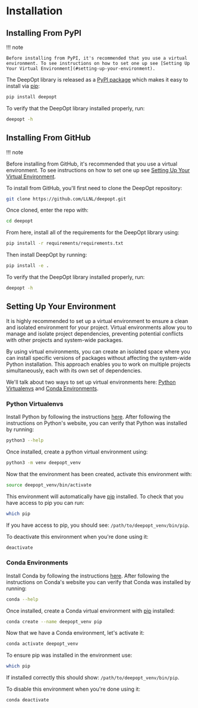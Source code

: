 # Installation

## Installing From PyPI

!!! note

    Before installing from PyPI, it's recommended that you use a virtual environment. To see instructions on how to set one up see [Setting Up Your Virtual Environment](#setting-up-your-environment).

[//]: <> (TODO: add a link to the PyPI page here when it's released instead of the link to the pypi home page)
The DeepOpt library is released as a [PyPI package](https://pypi.org/) which makes it easy to install via [pip](https://pip.pypa.io/en/stable/):

```bash
pip install deepopt
```

To verify that the DeepOpt library installed properly, run:

```bash
deepopt -h
```

## Installing From GitHub

!!! note

Before installing from GitHub, it's recommended that you use a virtual environment. To see instructions on how to set one up see [Setting Up Your Virtual Environment](#setting-up-your-environment).

[//]: <> (TODO: add a link to the GitHub DeepOpt repo once we release it there)
To install from GitHub, you'll first need to clone the DeepOpt repository:

[//]: <> (TODO: this might need to be modified depending on what the actual repo link is)
```bash
git clone https://github.com/LLNL/deepopt.git
```

Once cloned, enter the repo with:

```bash
cd deepopt
```

From here, install all of the requirements for the DeepOpt library using:

```bash
pip install -r requirements/requirements.txt
```

Then install DeepOpt by running:

```bash
pip install -e .
```

To verify that the DeepOpt library installed properly, run:

```bash
deepopt -h
```

## Setting Up Your Environment

It is highly recommended to set up a virtual environment to ensure a clean and isolated environment for your project. Virtual environments allow you to manage and isolate project dependencies, preventing potential conflicts with other projects and system-wide packages.

By using virtual environments, you can create an isolated space where you can install specific versions of packages without affecting the system-wide Python installation. This approach enables you to work on multiple projects simultaneously, each with its own set of dependencies.

We'll talk about two ways to set up virtual environments here: [Python Virtualenvs](#python-virtualenvs) and [Conda Environments](#conda-environments).

### Python Virtualenvs

Install Python by following the instructions [here](https://www.python.org/downloads/). After following the instructions on Python's website, you can verify that Python was installed by running:

```bash
python3 --help
```

Once installed, create a python virtual environment using:

```bash
python3 -m venv deepopt_venv
```

Now that the environment has been created, activate this environment with:

```bash
source deepopt_venv/bin/activate
```

This environment will automatically have [pip](https://pip.pypa.io/en/stable/) installed. To check that you have access to pip you can run:

```bash
which pip
```

If you have access to pip, you should see: `/path/to/deepopt_venv/bin/pip`.

To deactivate this environment when you're done using it:

```bash
deactivate
```

### Conda Environments

Install Conda by following the instructions [here](https://docs.conda.io/projects/conda/en/latest/user-guide/install/index.html). After following the instructions on Conda's website you can verify that Conda was installed by running:

```bash
conda --help
```

Once installed, create a Conda virtual environment with [pip](https://pip.pypa.io/en/stable/) installed:

```bash
conda create --name deepopt_venv pip
```

Now that we have a Conda environment, let's activate it:

```bash
conda activate deepopt_venv
```

To ensure pip was installed in the environment use:

```bash
which pip
```

If installed correctly this should show: `/path/to/deepopt_venv/bin/pip`.

To disable this environment when you're done using it:

```bash
conda deactivate
```
